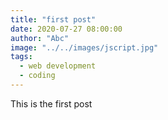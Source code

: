 ```yaml
---
title: "first post"
date: 2020-07-27 08:00:00
author: "Abc"
image: "../../images/jscript.jpg"
tags:
  - web development
  - coding
---
```


This is the first post
